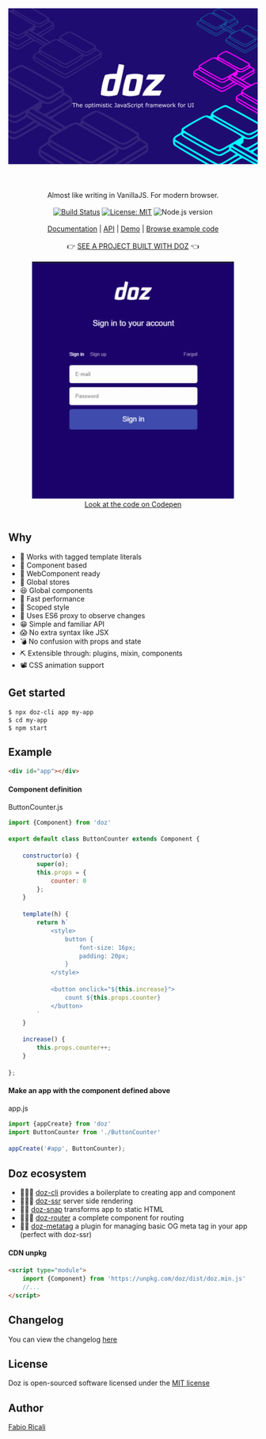 <div align="center">
<br/><br/>
<img src="https://raw.githubusercontent.com/dozjs/doz/master/extra/doz-header.png" title="doz"/>
<br/><br/>
<br/><br/>
Almost like writing in VanillaJS. For modern browser.
<br/><br/>
<a href="https://travis-ci.org/dozjs/doz" target="_blank"><img src="https://travis-ci.org/dozjs/doz.svg?branch=master" title="Build Status"/></a>
<a href="https://opensource.org/licenses/MIT" target="_blank"><img src="https://img.shields.io/badge/License-MIT-yellow.svg" title="License: MIT"/></a>
<img src="https://img.shields.io/badge/Node.js-%3E%3D10.x.x-green.svg" title="Node.js version"/>
<br/><br/>
<a href="https://github.com/dozjs/doz/blob/master/documentation/index.md">Documentation</a> 
| <a href="https://github.com/dozjs/doz/blob/master/documentation/api.md">API</a> 
| <a href="https://dozjs.github.io/doz/example/">Demo</a> 
| <a href="https://github.com/dozjs/doz/tree/master/example">Browse example code</a>
<br/><br/>
👉 <a href="https://play.radionorba.it">SEE A PROJECT BUILT WITH DOZ</a> 👈
<br/><br/>
<img src="https://raw.githubusercontent.com/dozjs/doz/master/extra/login-form-example.gif" title="A login form built with Doz"/>
<br>
<a href="https://codepen.io/fabioricali/pen/poveXwo">Look at the code on Codepen</a>
<br/><br/>
</div>

## Why
- 🎼 Works with tagged template literals
- 🎳 Component based
- 🧩 WebComponent ready
- 🏪 Global stores
- 😆 Global components
- 🔫 Fast performance
- 💅 Scoped style
- 📡 Uses ES6 proxy to observe changes
- 😁 Simple and familiar API
- 😱‍ No extra syntax like JSX
- 💣 No confusion with props and state
- ⛏ Extensible through: plugins, mixin, components
- 📽 CSS animation support

## Get started
```
$ npx doz-cli app my-app
$ cd my-app
$ npm start
```

## Example

```html
<div id="app"></div>
```

#### Component definition

ButtonCounter.js
```javascript
import {Component} from 'doz'

export default class ButtonCounter extends Component {
    
    constructor(o) {
        super(o);
        this.props = {
            counter: 0
        };
    }

    template(h) {
        return h`
            <style>
                button {
                    font-size: 16px;
                    padding: 20px;
                }
            </style>

            <button onclick="${this.increase}">
                count ${this.props.counter}
            </button>
        `
    }
    
    increase() {
        this.props.counter++;
    }

};
```

#### Make an app with the component defined above

app.js
```javascript
import {appCreate} from 'doz'
import ButtonCounter from './ButtonCounter'

appCreate('#app', ButtonCounter);
```

## Doz ecosystem
- 👨🏻‍💻 [doz-cli](https://github.com/dozjs/doz-cli) provides a boilerplate to creating app and component
- 👨🏼‍🎨 [doz-ssr](https://github.com/dozjs/doz-ssr) server side rendering
- 🤳🏼 [doz-snap](https://github.com/dozjs/doz-snap) transforms app to static HTML
- 👩🏼‍🚀 [doz-router](https://github.com/dozjs-cmp/doz-router) a complete component for routing
- ✍🏼 [doz-metatag](https://github.com/dozjs/doz-metatag) a plugin for managing basic OG meta tag in your app (perfect with doz-ssr)

#### CDN unpkg
```html
<script type="module">
    import {Component} from 'https://unpkg.com/doz/dist/doz.min.js'
    //...
</script>
```

## Changelog
You can view the changelog <a target="_blank" href="https://github.com/dozjs/doz/blob/master/CHANGELOG.md">here</a>

## License
Doz is open-sourced software licensed under the <a target="_blank" href="http://opensource.org/licenses/MIT">MIT license</a>

## Author
<a target="_blank" href="http://rica.li">Fabio Ricali</a>
